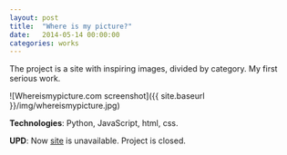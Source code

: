 ```yaml
---
layout: post
title:  "Where is my picture?"
date:   2014-05-14 00:00:00
categories: works
---
```

The project is a site with inspiring images, divided by category. My first serious work.

![Whereismypicture.com screenshot]({{ site.baseurl }}/img/whereismypicture.jpg)

__Technologies__: Python, JavaScript, html, css.

__UPD__: Now [site][whereismypicture] is unavailable. Project is closed.

[whereismypicture]: http://whereismypicture.com
